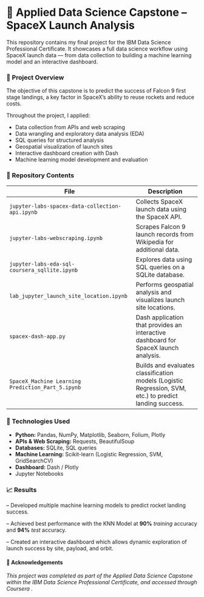 # 🚀 Applied Data Science Capstone – SpaceX Launch Analysis

This repository contains my final project for the IBM Data Science Professional Certificate. It showcases a full data science workflow using SpaceX launch data — from data collection to building a machine learning model and an interactive dashboard.

### 📌 Project Overview

The objective of this capstone is to predict the success of Falcon 9 first stage landings, a key factor in SpaceX’s ability to reuse rockets and reduce costs.

Throughout the project, I applied:

* Data collection from APIs and web scraping
* Data wrangling and exploratory data analysis (EDA)
* SQL queries for structured analysis
* Geospatial visualization of launch sites
* Interactive dashboard creation with Dash
* Machine learning model development and evaluation

### 📂 Repository Contents
| File                                              | Description                                                                                             |
| ------------------------------------------------- | ------------------------------------------------------------------------------------------------------- |
| `jupyter-labs-spacex-data-collection-api.ipynb`   | Collects SpaceX launch data using the SpaceX API.                                                       |
| `jupyter-labs-webscraping.ipynb`                  | Scrapes Falcon 9 launch records from Wikipedia for additional data.                                     |
| `jupyter-labs-eda-sql-coursera_sqllite.ipynb`     | Explores data using SQL queries on a SQLite database.                                                   |
| `lab_jupyter_launch_site_location.ipynb`          | Performs geospatial analysis and visualizes launch site locations.                                      |
| `spacex-dash-app.py`                              | Dash application that provides an interactive dashboard for SpaceX launch analysis.                     |
| `SpaceX_Machine Learning Prediction_Part_5.ipynb` | Builds and evaluates classification models (Logistic Regression, SVM, etc.) to predict landing success. |

### 🚀 Technologies Used

* **Python:** Pandas, NumPy, Matplotlib, Seaborn, Folium, Plotly
* **APIs & Web Scraping:** Requests, BeautifulSoup
* **Databases:** SQLite, SQL queries
* **Machine Learning:** Scikit-learn (Logistic Regression, SVM, GridSearchCV)
* **Dashboard:** Dash / Plotly
* Jupyter Notebooks

### 📈 Results

–  Developed multiple machine learning models to predict rocket landing success.

–  Achieved best performance with the KNN Model at **90%** *training* accuracy and **94%** *test* accuracy.

–  Created an interactive dashboard which allows dynamic exploration of launch success by site, payload, and orbit.


#### 📜 Acknowledgements
_This project was completed as part of the Applied Data Science Capstone within the IBM Data Science Professional Certificate, and accessed through Coursera ._
